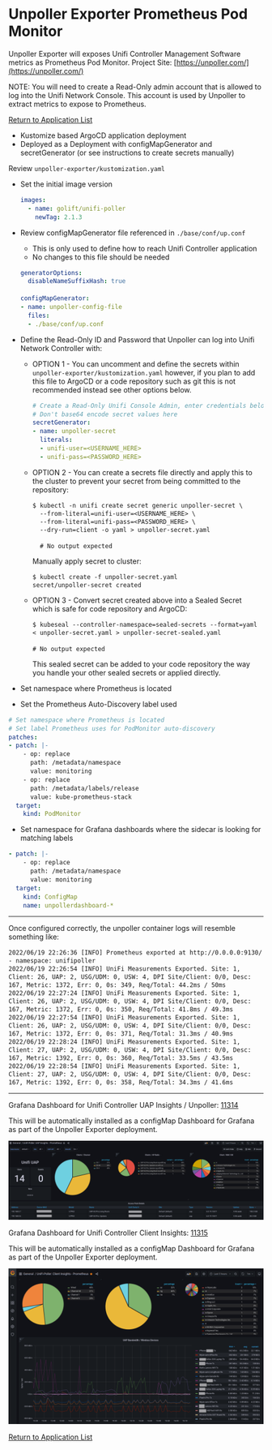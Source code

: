 # Unpoller Exporter Prometheus Pod Monitor

Unpoller Exporter will exposes Unifi Controller Management Software metrics as Prometheus Pod Monitor.  Project Site:  [https://unpoller.com/](https://unpoller.com/)

NOTE: You will need to create a Read-Only admin account that is allowed to log into the Unifi Network Console. This account is used by Unpoller to extract metrics to expose to Prometheus.

[Return to Application List](../)

* Kustomize based ArgoCD application deployment
* Deployed as a Deployment with configMapGenerator and secretGenerator (or see instructions to create secrets manually)

Review `unpoller-exporter/kustomization.yaml`

* Set the initial image version

  ```yaml
  images:
    - name: golift/unifi-poller
      newTag: 2.1.3
  ```

* Review configMapGenerator file referenced in `./base/conf/up.conf`
  * This is only used to define how to reach Unifi Controller application
  * No changes to this file should be needed

  ```yaml
  generatorOptions:
    disableNameSuffixHash: true

  configMapGenerator:
  - name: unpoller-config-file
    files:
    - ./base/conf/up.conf
  ```

* Define the Read-Only ID and Password that Unpoller can log into Unifi Network Controller with:

  * OPTION 1 - You can uncomment and define the secrets within `unpoller-exporter/kustomization.yaml` however, if you plan to add this file to ArgoCD or a code repository such as git this is not recommended instead see other options below.

    ```yaml
    # Create a Read-Only Unifi Console Admin, enter credentials below
    # Don't base64 encode secret values here
    secretGenerator:
    - name: unpoller-secret
      literals:
      - unifi-user=<USERNAME_HERE>
      - unifi-pass=<PASSWORD_HERE>
    ```

  * OPTION 2 - You can create a secrets file directly and apply this to the cluster to prevent your secret from being committed to the repository:

    ```shell
    $ kubectl -n unifi create secret generic unpoller-secret \
      --from-literal=unifi-user=<USERNAME_HERE> \
      --from-literal=unifi-pass=<PASSWORD_HERE> \
      --dry-run=client -o yaml > unpoller-secret.yaml

      # No output expected
    ```

    Manually apply secret to cluster:

    ```shell
    $ kubectl create -f unpoller-secret.yaml 
    secret/unpoller-secret created
    ```

  * OPTION 3 - Convert secret created above into a Sealed Secret which is safe for code repository and ArgoCD:

    ```shell
    $ kubeseal --controller-namespace=sealed-secrets --format=yaml < unpoller-secret.yaml > unpoller-secret-sealed.yaml

    # No output expected
    ```

    This sealed secret can be added to your code repository the way you handle your other sealed secrets or applied directly.

* Set namespace where Prometheus is located
* Set the Prometheus Auto-Discovery label used

```yaml
# Set namespace where Prometheus is located
# Set label Prometheus uses for PodMonitor auto-discovery
patches:
- patch: |-
    - op: replace
      path: /metadata/namespace
      value: monitoring
    - op: replace
      path: /metadata/labels/release
      value: kube-prometheus-stack
  target:
    kind: PodMonitor
```

* Set namespace for Grafana dashboards where the sidecar is looking for matching labels

```yaml
- patch: |-
    - op: replace
      path: /metadata/namespace
      value: monitoring
  target:
    kind: ConfigMap
    name: unpollerdashboard-*
```

---

Once configured correctly, the unpoller container logs will resemble something like:

```log
2022/06/19 22:26:36 [INFO] Prometheus exported at http://0.0.0.0:9130/ - namespace: unifipoller
2022/06/19 22:26:54 [INFO] UniFi Measurements Exported. Site: 1, Client: 26, UAP: 2, USG/UDM: 0, USW: 4, DPI Site/Client: 0/0, Desc: 167, Metric: 1372, Err: 0, 0s: 349, Req/Total: 44.2ms / 50ms
2022/06/19 22:27:24 [INFO] UniFi Measurements Exported. Site: 1, Client: 26, UAP: 2, USG/UDM: 0, USW: 4, DPI Site/Client: 0/0, Desc: 167, Metric: 1372, Err: 0, 0s: 350, Req/Total: 41.8ms / 49.3ms
2022/06/19 22:27:54 [INFO] UniFi Measurements Exported. Site: 1, Client: 26, UAP: 2, USG/UDM: 0, USW: 4, DPI Site/Client: 0/0, Desc: 167, Metric: 1372, Err: 0, 0s: 371, Req/Total: 31.3ms / 40.9ms
2022/06/19 22:28:24 [INFO] UniFi Measurements Exported. Site: 1, Client: 27, UAP: 2, USG/UDM: 0, USW: 4, DPI Site/Client: 0/0, Desc: 167, Metric: 1392, Err: 0, 0s: 360, Req/Total: 33.5ms / 43.5ms
2022/06/19 22:28:54 [INFO] UniFi Measurements Exported. Site: 1, Client: 27, UAP: 2, USG/UDM: 0, USW: 4, DPI Site/Client: 0/0, Desc: 167, Metric: 1392, Err: 0, 0s: 358, Req/Total: 34.3ms / 41.6ms
```

---

Grafana Dashboard for Unifi Controller UAP Insights / Unpoller: [11314](https://grafana.com/grafana/dashboards/11314)

This will be automatically installed as a configMap Dashboard for Grafana as part of the Unpoller Exporter deployment.

![Grafana Dashboard for Unifi](grafana_dashboard_11314.png)

Grafana Dashboard for Unifi Controller Client Insights: [11315](https://grafana.com/grafana/dashboards/11315)

This will be automatically installed as a configMap Dashboard for Grafana as part of the Unpoller Exporter deployment.

![Grafana Dashboard for Unifi](grafana_dashboard_11315.png)

[Return to Application List](../)

